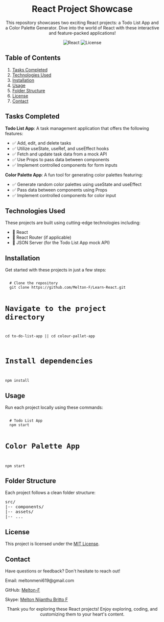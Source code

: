 <!-- Project Title -->
<h1 align="center">React Project Showcase</h1>

<!-- Project Description -->
<p align="center">
  This repository showcases two exciting React projects: a Todo List App and a Color Palette Generator. Dive into the world of React with these interactive and feature-packed applications!
</p>

<!-- Badges (optional) -->
<p align="center">
  <!-- Add any badges or status here, like build status or version -->
  <img alt="React" src="https://img.shields.io/badge/React-17.0.2-blue" />
  <img alt="License" src="https://img.shields.io/badge/License-MIT-green" />
</p>

<!-- Table of Contents -->
<h2>Table of Contents</h2>
<ol>
  <li><a href="#tasks-completed">Tasks Completed</a></li>
  <li><a href="#technologies-used">Technologies Used</a></li>
  <li><a href="#installation">Installation</a></li>
  <li><a href="#usage">Usage</a></li>
  <li><a href="#folder-structure">Folder Structure</a></li>
  <li><a href="#license">License</a></li>
  <li><a href="#contact">Contact</a></li>
</ol>

<!-- Tasks Completed -->
<h2 id="tasks-completed">Tasks Completed</h2>
<p>
  <strong>Todo List App</strong>: A task management application that offers the following features:
</p>
<ul>
  <li>✅ Add, edit, and delete tasks</li>
  <li>✅ Utilize useState, useRef, and useEffect hooks</li>
  <li>✅ Fetch and update task data from a mock API</li>
  <li>✅ Use Props to pass data between components</li>
  <li>✅ Implement controlled components for form inputs</li>
</ul>

<p>
  <strong>Color Palette App</strong>: A fun tool for generating color palettes featuring:
</p>
<ul>
  <li>✅ Generate random color palettes using useState and useEffect</li>
  <li>✅ Pass data between components using Props</li>
  <li>✅ Implement controlled components for color input</li>
</ul>

<!-- Technologies Used -->
<h2 id="technologies-used">Technologies Used</h2>
<p>
  These projects are built using cutting-edge technologies including:
</p>
<ul>
  <li>🚀 React</li>
  <li>🚀 React Router (if applicable)</li>
  <li>🚀 JSON Server (for the Todo List App mock API)</li>
</ul>

<!-- Installation -->
<h2 id="installation">Installation</h2>
<p>
  Get started with these projects in just a few steps:
</p>
<code>
  # Clone the repository
  git clone https://github.com/Melton-F/Learn-React.git

  # Navigate to the project directory
  cd to-do-list-app || cd colour-pallet-app

  # Install dependencies
  npm install
</code>

<!-- Usage -->
<h2 id="usage">Usage</h2>
<p>
  Run each project locally using these commands:
</p>

<code>
  # Todo List App
  npm start

  # Color Palette App
  npm start
</code>

<!-- Folder Structure -->
<h2 id="folder-structure">Folder Structure</h2>
<p>
  Each project follows a clean folder structure:
</p>
<pre>
src/
|-- components/
|-- assets/
|-- ...
</pre>

<!-- License -->
<h2 id="license">License</h2>
<p>
  This project is licensed under the <a href="LICENSE">MIT License</a>.
</p>

<!-- Contact -->
<h2 id="contact">Contact</h2>
<p>
  Have questions or feedback? Don't hesitate to reach out!
</p>
<p>
  Email: meltonmeni619@gmail.com
</p>
<p>
  GitHub: <a href="https://github.com/Melton-F">Melton-F</a>
</p>
<p>
   Skype: <a href="https://join.skype.com/invite/um0ZqFUZNcLt">Melton Nijanthu Britto F</a>
</p>

<!-- Thank You -->
<p align="center">
  Thank you for exploring these React projects! Enjoy exploring, coding, and customizing them to your heart's content.
</p>
